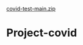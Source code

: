 [covid-test-main.zip](https://github.com/tsisodia007/Project-covid/files/7242499/covid-test-main.zip)
# Project-covid
